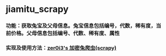 # jiamitu_scrapy

### 功能：获取兔宝及父母信息。兔宝信息包括编号，代数，稀有度，当前价格。父母信息包括编号、代数、稀有度、属性
### 实现及使用方法：[zer0i3's 加密兔爬虫(scrapy)](https://zer0b.com/2018/07/08/jiamitu-spider/)
